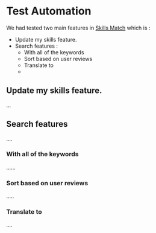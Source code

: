 #  Test Automation



We had tested two main features in [Skills Match](https://skillsmatch.mdx.ac.uk/) which is :

* Update my skills feature.
*   Search features : 
     * With all of the keywords
      * Sort based on user reviews
     * Translate to
     * 

## Update my skills feature.
... 




 ##  Search features
 ....

### With all of the keywords
......

### Sort based on user reviews
.....
### Translate to

....
